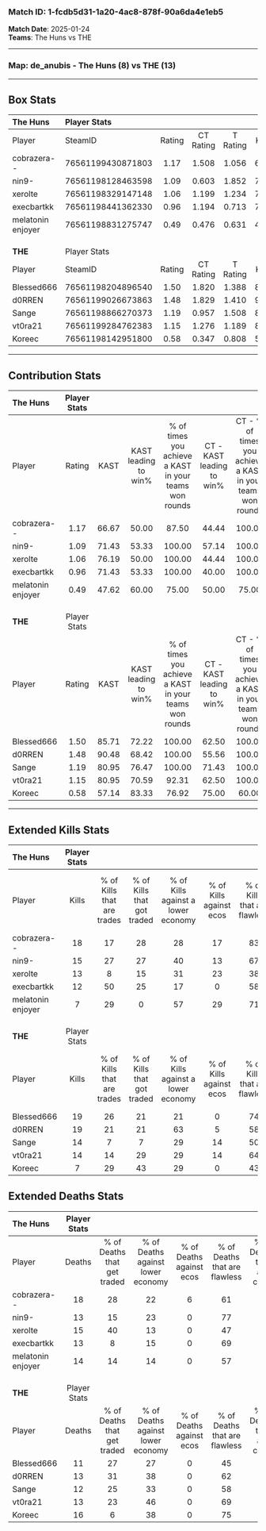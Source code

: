 ### Match ID: 1-fcdb5d31-1a20-4ac8-878f-90a6da4e1eb5  
**Match Date**: 2025-01-24  
**Teams**: The Huns vs THE  

---  

### **Map**: de_anubis - The Huns (8) vs THE (13)  
---  

## Box Stats  

| **The Huns**      | Player Stats      |        |           |          |       |      |       |         |        |      |     |
| :- | :- | :-: | :-: | :-: | :-: | :-: | :-: | :-: | :-: | :-: | :-: |
| Player            | SteamID           | Rating | CT Rating | T Rating | KAST  | ADR  | Kills | Assists | Deaths | K/D  | HS% |
| cobrazera--       | 76561199430871803 |  1.17  |   1.508   |  1.056   | 66.67 | 94.1 |  18   |    8    |   18   | 1.00 | 83  |
| nin9-             | 76561198128463598 |  1.09  |   0.603   |  1.852   | 71.43 | 65.9 |  15   |    1    |   13   | 1.15 | 33  |
| xerolte           | 76561198329147148 |  1.06  |   1.199   |  1.234   | 76.19 | 81.2 |  13   |    6    |   15   | 0.87 | 61  |
| execbartkk        | 76561198441362330 |  0.96  |   1.194   |  0.713   | 71.43 | 60.9 |  12   |    4    |   13   | 0.92 | 58  |
| melatonin enjoyer | 76561198831275747 |  0.49  |   0.476   |  0.631   | 47.62 | 42.5 |   7   |    3    |   14   | 0.50 | 42  |
|                   |                   |        |           |          |       |      |       |         |        |      |     |
|                   |                   |        |           |          |       |      |       |         |        |      |     |
|                   |                   |        |           |          |       |      |       |         |        |      |     |
| **THE**           | Player Stats      |        |           |          |       |      |       |         |        |      |     |
| Player            | SteamID           | Rating | CT Rating | T Rating | KAST  | ADR  | Kills | Assists | Deaths | K/D  | HS% |
| Blessed666        | 76561198204896540 |  1.50  |   1.820   |  1.388   | 85.71 | 92.6 |  19   |    2    |   11   | 1.73 | 42  |
| d0RREN            | 76561199026673863 |  1.48  |   1.829   |  1.410   | 90.48 | 88.7 |  19   |    5    |   13   | 1.46 | 52  |
| Sange             | 76561198866270373 |  1.19  |   0.957   |  1.508   | 80.95 | 75.3 |  14   |    5    |   12   | 1.17 | 57  |
| vt0ra21           | 76561199284762383 |  1.15  |   1.276   |  1.189   | 80.95 | 69.7 |  14   |    6    |   13   | 1.08 | 64  |
| Koreec            | 76561198142951800 |  0.58  |   0.347   |  0.808   | 57.14 | 57.2 |   7   |    8    |   16   | 0.44 | 42  |
---  

## Contribution Stats  

| **The Huns**      | Player Stats |       |                      |                                                        |                           |                                                             |                          |                                                            |
| :- | :-: | :-: | :-: | :-: | :-: | :-: | :-: | :-: |
| Player            |    Rating    | KAST  | KAST leading to win% | % of times you achieve a KAST in your teams won rounds | CT - KAST leading to win% | CT - % of times you achieve a KAST in your teams won rounds | T - KAST leading to win% | T - % of times you achieve a KAST in your teams won rounds |
| cobrazera--       |     1.17     | 66.67 |        50.00         |                         87.50                          |           44.44           |                           100.00                            |          60.00           |                           75.00                            |
| nin9-             |     1.09     | 71.43 |        53.33         |                         100.00                         |           57.14           |                           100.00                            |          50.00           |                           100.00                           |
| xerolte           |     1.06     | 76.19 |        50.00         |                         100.00                         |           44.44           |                           100.00                            |          57.14           |                           100.00                           |
| execbartkk        |     0.96     | 71.43 |        53.33         |                         100.00                         |           40.00           |                           100.00                            |          80.00           |                           100.00                           |
| melatonin enjoyer |     0.49     | 47.62 |        60.00         |                         75.00                          |           50.00           |                            75.00                            |          75.00           |                           75.00                            |
|                   |              |       |                      |                                                        |                           |                                                             |                          |                                                            |
|                   |              |       |                      |                                                        |                           |                                                             |                          |                                                            |
|                   |              |       |                      |                                                        |                           |                                                             |                          |                                                            |
| **THE**           | Player Stats |       |                      |                                                        |                           |                                                             |                          |                                                            |
| Player            |    Rating    | KAST  | KAST leading to win% | % of times you achieve a KAST in your teams won rounds | CT - KAST leading to win% | CT - % of times you achieve a KAST in your teams won rounds | T - KAST leading to win% | T - % of times you achieve a KAST in your teams won rounds |
| Blessed666        |     1.50     | 85.71 |        72.22         |                         100.00                         |           62.50           |                           100.00                            |          80.00           |                           100.00                           |
| d0RREN            |     1.48     | 90.48 |        68.42         |                         100.00                         |           55.56           |                           100.00                            |          80.00           |                           100.00                           |
| Sange             |     1.19     | 80.95 |        76.47         |                         100.00                         |           71.43           |                           100.00                            |          80.00           |                           100.00                           |
| vt0ra21           |     1.15     | 80.95 |        70.59         |                         92.31                          |           62.50           |                           100.00                            |          77.78           |                           87.50                            |
| Koreec            |     0.58     | 57.14 |        83.33         |                         76.92                          |           75.00           |                            60.00                            |          87.50           |                           87.50                            |
---  

## Extended Kills Stats  

| **The Huns**      | Player Stats |                            |                            |                                    |                         |                              |                                 |                                       |                    |           |
| :- | :-: | :-: | :-: | :-: | :-: | :-: | :-: | :-: | :-: | :-: |
| Player            |    Kills     | % of Kills that are trades | % of Kills that got traded | % of Kills against a lower economy | % of Kills against ecos | % of Kills that are flawless | % of Kills that are close duels | % of Kills that are assisted by flash | Pistol Round Kills | AWP Kills |
| cobrazera--       |      18      |             17             |             28             |                 28                 |           17            |              83              |                0                |                   0                   |         4          |     0     |
| nin9-             |      15      |             27             |             27             |                 40                 |           13            |              67              |                7                |                   0                   |         1          |     6     |
| xerolte           |      13      |             8              |             15             |                 31                 |           23            |              38              |               23                |                   0                   |         2          |     0     |
| execbartkk        |      12      |             50             |             25             |                 17                 |            0            |              58              |                8                |                   8                   |         2          |     0     |
| melatonin enjoyer |      7       |             29             |             0              |                 57                 |           29            |              71              |               14                |                   0                   |         0          |     0     |
|                   |              |                            |                            |                                    |                         |                              |                                 |                                       |                    |           |
|                   |              |                            |                            |                                    |                         |                              |                                 |                                       |                    |           |
|                   |              |                            |                            |                                    |                         |                              |                                 |                                       |                    |           |
| **THE**           | Player Stats |                            |                            |                                    |                         |                              |                                 |                                       |                    |           |
| Player            |    Kills     | % of Kills that are trades | % of Kills that got traded | % of Kills against a lower economy | % of Kills against ecos | % of Kills that are flawless | % of Kills that are close duels | % of Kills that are assisted by flash | Pistol Round Kills | AWP Kills |
| Blessed666        |      19      |             26             |             21             |                 21                 |            0            |              74              |                0                |                   0                   |         0          |    10     |
| d0RREN            |      19      |             21             |             21             |                 63                 |            5            |              58              |                0                |                   5                   |         1          |     0     |
| Sange             |      14      |             7              |             7              |                 29                 |           14            |              50              |               21                |                   7                   |         2          |     0     |
| vt0ra21           |      14      |             14             |             29             |                 29                 |           14            |              64              |                0                |                   0                   |         2          |     0     |
| Koreec            |      7       |             29             |             43             |                 29                 |            0            |              43              |               29                |                   0                   |         1          |     0     |
## Extended Deaths Stats  

| **The Huns**      | Player Stats |                             |                                   |                          |                               |                            |                           |               |
| :- | :-: | :-: | :-: | :-: | :-: | :-: | :-: | :-: |
| Player            |    Deaths    | % of Deaths that get traded | % of Deaths against lower economy | % of Deaths against ecos | % of Deaths that are flawless | % of Deaths that are close | % of Deaths while blinded | Deaths to AWP |
| cobrazera--       |      18      |             28              |                22                 |            6             |              61               |             0              |             0             |       2       |
| nin9-             |      13      |             15              |                23                 |            0             |              77               |             0              |             0             |       3       |
| xerolte           |      15      |             40              |                13                 |            0             |              47               |             27             |             0             |       2       |
| execbartkk        |      13      |              8              |                15                 |            0             |              69               |             0              |             0             |       1       |
| melatonin enjoyer |      14      |             14              |                14                 |            0             |              57               |             7              |            14             |       2       |
|                   |              |                             |                                   |                          |                               |                            |                           |               |
|                   |              |                             |                                   |                          |                               |                            |                           |               |
|                   |              |                             |                                   |                          |                               |                            |                           |               |
| **THE**           | Player Stats |                             |                                   |                          |                               |                            |                           |               |
| Player            |    Deaths    | % of Deaths that get traded | % of Deaths against lower economy | % of Deaths against ecos | % of Deaths that are flawless | % of Deaths that are close | % of Deaths while blinded | Deaths to AWP |
| Blessed666        |      11      |             27              |                27                 |            0             |              45               |             9              |             9             |       1       |
| d0RREN            |      13      |             31              |                38                 |            0             |              62               |             8              |             0             |       1       |
| Sange             |      12      |             25              |                33                 |            0             |              58               |             8              |             0             |       2       |
| vt0ra21           |      13      |             23              |                46                 |            0             |              69               |             8              |             0             |       0       |
| Koreec            |      16      |              6              |                38                 |            0             |              75               |             13             |             0             |       2       |
